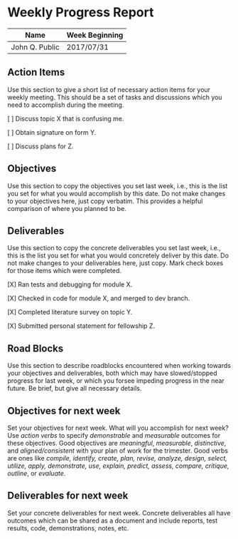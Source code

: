 # Weekly Progress Report

| Name | Week Beginning |
| --- | --- |
| John Q. Public | 2017/07/31 |

## Action Items

Use this section to give a short list of necessary action items for your weekly meeting.  This should be a set of tasks
and discussions which you need to accomplish during the meeting.

[ ] Discuss topic X that is confusing me.

[ ] Obtain signature on form Y.

[ ] Discuss plans for Z.

## Objectives

Use this section to copy the objectives you set last week, i.e., this is the list you set for what you would
accomplish by this date.  Do not make changes to your objectives here, just copy verbatim.  This provides
a helpful comparison of where you planned to be.

## Deliverables

Use this section to copy the concrete deliverables you set last week, i.e., this is the list you set for what you would
concretely deliver by this date.  Do not make changes to your deliverables here, just copy.  Mark check boxes for those
items which were completed.

[X] Ran tests and debugging for module X.

[X] Checked in code for module X, and merged to dev branch.

[X] Completed literature survey on topic Y.

[X] Submitted personal statement for fellowship Z.

## Road Blocks

Use this section to describe roadblocks encountered when working towards your objectives and deliverables, both which may
have slowed/stopped progress for last week, or which you forsee impeding progress in the near future.
Be brief, but give all necessary details.

## Objectives for next week

Set your objectives for next week.  What will you accomplish for next week?  Use *action verbs* to specify
*demonstrable* and *measurable* outcomes for these objectives.  Good objectives are *meaningful*,
*measurable*, *distinctive*, and *aligned/consistent* with your plan of work for the trimester.  Good
verbs are ones like *compile, identify, create, plan, revise, analyze, design, select, utilize, apply,
demonstrate, use, explain, predict, assess, compare, critique, outline*, or *evaluate*.

## Deliverables for next week

Set your concrete deliverables for next week.  Concrete deliverables all have outcomes which can be
shared as a document and include reports, test results, code, demonstrations, notes, etc.